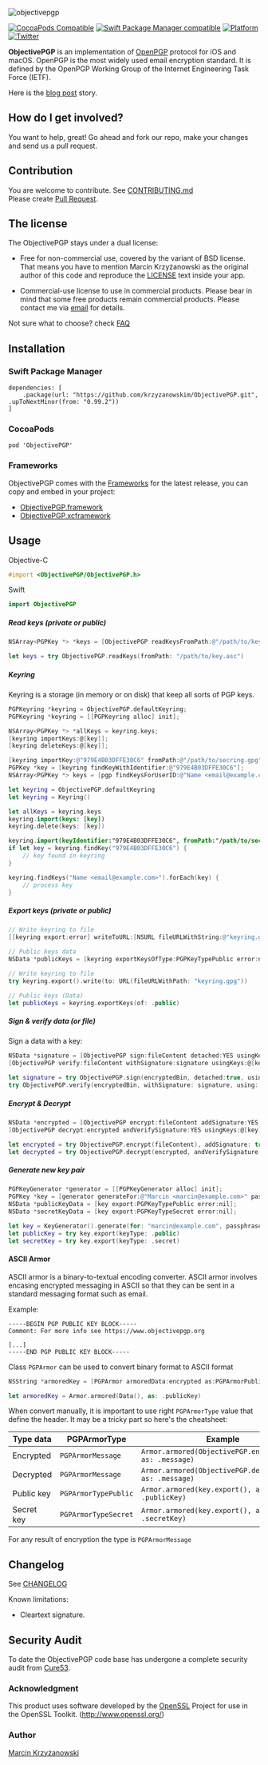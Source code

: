 ![objectivepgp](https://user-images.githubusercontent.com/758033/27697465-a355ca34-5cf4-11e7-9470-ee1ee98eedd9.png)

[![CocoaPods Compatible](https://img.shields.io/cocoapods/v/ObjectivePGP.svg)](https://cocoapods.org/pods/ObjectivePGP)
[![Swift Package Manager compatible](https://img.shields.io/badge/SPM-compatible-brightgreen.svg?style=flat&colorA=28a745&&colorB=4E4E4E)](https://github.com/apple/swift-package-manager)
[![Platform](https://img.shields.io/badge/Platforms-iOS%20%7C%20macOS-4E4E4E.svg?colorA=28a745)](#installation)
[![Twitter](https://img.shields.io/badge/twitter-@krzyzanowskim-blue.svg?style=flat)](http://twitter.com/krzyzanowskim)


**ObjectivePGP** is an implementation of [OpenPGP](https://en.wikipedia.org/wiki/Pretty_Good_Privacy#OpenPGP) protocol for iOS and macOS. OpenPGP is the most widely used email encryption standard. It is defined by the OpenPGP Working Group of the Internet Engineering Task Force (IETF).

Here is the [blog post](https://blog.krzyzanowskim.com/2014/07/31/short-story-about-openpgp-for-ios-and-os-x-objectivepgp/) story.

## How do I get involved?

You want to help, great! Go ahead and fork our repo, make your changes and send us a pull request.

## Contribution

You are welcome to contribute. See [CONTRIBUTING.md](https://github.com/krzyzanowskim/ObjectivePGP/blob/master/CONTRIBUTING.md)  
Please create [Pull Request](https://github.com/krzyzanowskim/ObjectivePGP/pulls).

## The license

The ObjectivePGP stays under a dual license:

- Free for non-commercial use, covered by the variant of BSD license. That means you have to mention Marcin Krzyżanowski as the original author of this code and reproduce the [LICENSE](./LICENSE.txt) text inside your app.

- Commercial-use license to use in commercial products. Please bear in mind that some free products remain commercial products. Please contact me via [email](https://www.krzyzanowskim.com) for details.


Not sure what to choose? check [FAQ](https://github.com/krzyzanowskim/ObjectivePGP/wiki/FAQ)

## Installation

### Swift Package Manager

```
dependencies: [
    .package(url: "https://github.com/krzyzanowskim/ObjectivePGP.git", .upToNextMinor(from: "0.99.2"))
]
```

### CocoaPods

````
pod 'ObjectivePGP'
````

### Frameworks

ObjectivePGP comes with the [Frameworks](./Frameworks) for the latest release, you can copy and embed in your project:

- [ObjectivePGP.framework](Frameworks/)
- [ObjectivePGP.xcframework](Frameworks/)

## Usage

Objective-C
```objective-c
#import <ObjectivePGP/ObjectivePGP.h>
```

Swift
```swift
import ObjectivePGP
```

##### Read keys (private or public)

```objective-c
NSArray<PGPKey *> *keys = [ObjectivePGP readKeysFromPath:@"/path/to/key.asc" error:nil];
```

```swift
let keys = try ObjectivePGP.readKeys(fromPath: "/path/to/key.asc")
```

##### Keyring

Keyring is a storage (in memory or on disk) that keep all sorts of PGP keys.

```objective-c
PGPKeyring *keyring = ObjectivePGP.defaultKeyring;
PGPKeyring *keyring = [[PGPKeyring alloc] init];

NSArray<PGPKey *> *allKeys = keyring.keys;
[keyring importKeys:@[key]];
[keyring deleteKeys:@[key]];

[keyring importKey:@"979E4B03DFFE30C6" fromPath:@"/path/to/secring.gpg"];
PGPKey *key = [keyring findKeyWithIdentifier:@"979E4B03DFFE30C6"];
NSArray<PGPKey *> keys = [pgp findKeysForUserID:@"Name <email@example.com>"];
```

```swift
let keyring = ObjectivePGP.defaultKeyring
let keyring = Keyring()

let allKeys = keyring.keys
keyring.import(keys: [key])
keyring.delete(keys: [key])

keyring.import(keyIdentifier:"979E4B03DFFE30C6", fromPath:"/path/to/secring.gpg")
if let key = keyring.findKey("979E4B03DFFE30C6") {
	// key found in keyring
}

keyring.findKeys("Name <email@example.com>").forEach(key) {
	// process key
}
```

##### Export keys (private or public)

```objective-c
// Write keyring to file
[[keyring export:error] writeToURL:[NSURL fileURLWithString:@"keyring.gpg"]];

// Public keys data
NSData *publicKeys = [keyring exportKeysOfType:PGPKeyTypePublic error:nil];
```

```swift
// Write keyring to file
try keyring.export().write(to: URL(fileURLWithPath: "keyring.gpg"))

// Public keys (Data)
let publicKeys = keyring.exportKeys(of: .public)
```

##### Sign & verify data (or file)

Sign a data with a key:

```objective-c
NSData *signature = [ObjectivePGP sign:fileContent detached:YES usingKeys:@[key] passphraseForKey:nil error:nil];
[ObjectivePGP verify:fileContent withSignature:signature usingKeys:@[key] passphraseForKey:nil error:nil];
```

```swift
let signature = try ObjectivePGP.sign(encryptedBin, detached:true, using: [key1])
try ObjectivePGP.verify(encryptedBin, withSignature: signature, using: [key1])
```

##### Encrypt & Decrypt

```objective-c
NSData *encrypted = [ObjectivePGP encrypt:fileContent addSignature:YES usingKeys:@[key] passphraseForKey:nil error:nil];
[ObjectivePGP decrypt:encrypted andVerifySignature:YES usingKeys:@[key] passphraseForKey:nil error:nil];
```

```swift
let encrypted = try ObjectivePGP.encrypt(fileContent), addSignature: true, using: [key1, key2])
let decrypted = try ObjectivePGP.decrypt(encrypted, andVerifySignature: true, using: [key1])
```

##### Generate new key pair

```objective-c
PGPKeyGenerator *generator = [[PGPKeyGenerator alloc] init];
PGPKey *key = [generator generateFor:@"Marcin <marcin@example.com>" passphrase:nil];
NSData *publicKeyData = [key export:PGPKeyTypePublic error:nil];
NSData *secretKeyData = [key export:PGPKeyTypeSecret error:nil];
```

```swift
let key = KeyGenerator().generate(for: "marcin@example.com", passphrase: "password")
let publicKey = try key.export(keyType: .public)
let secretKey = try key.export(keyType: .secret)
```

#### ASCII Armor

ASCII armor is a binary-to-textual encoding converter. ASCII armor involves encasing encrypted messaging in ASCII so that they can be sent in a standard messaging format such as email.

Example:

```
-----BEGIN PGP PUBLIC KEY BLOCK-----
Comment: For more info see https://www.objectivepgp.org

[...]
-----END PGP PUBLIC KEY BLOCK-----
```

Class `PGPArmor` can be used to convert binary format to ASCII format

```objective-c
NSString *armoredKey = [PGPArmor armoredData:encrypted as:PGPArmorPublicKey];
```

```swift
let armoredKey = Armor.armored(Data(), as: .publicKey)
```

When convert manually, it is important to use right `PGPArmorType` value that define the header. It may be a tricky part so here's the cheatsheet:

| Type data  | PGPArmorType          | Example |
| ---------- | --------------------- |-------- |
| Encrypted  | `PGPArmorMessage` | `Armor.armored(ObjectivePGP.encrypt(...), as: .message)` |
| Decrypted  | `PGPArmorMessage` | `Armor.armored(ObjectivePGP.decrypt(...), as: .message)` |
| Public key | `PGPArmorTypePublic`  | `Armor.armored(key.export(), as: .publicKey)` |
| Secret key | `PGPArmorTypeSecret`  | `Armor.armored(key.export(), as: .secretKey)` |

For any result of encryption the type is `PGPArmorMessage`

## Changelog

See [CHANGELOG](./CHANGELOG)

Known limitations:

- Cleartext signature.

## Security Audit

To date the ObjectivePGP code base has undergone a complete security audit from [Cure53](https://cure53.de/).

### Acknowledgment

This product uses software developed by the [OpenSSL](https://www.openssl.org/) Project for use in the OpenSSL Toolkit. (http://www.openssl.org/)

### Author

[Marcin Krzyżanowski](https://krzyzanowskim.com)
